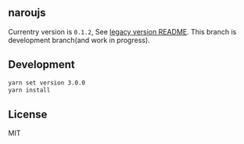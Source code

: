 ## naroujs

Currentry version is `0.1.2`, See [legacy version README](https://github.com/59naga/naroujs/tree/legacy#readme).
This branch is development branch(and work in progress).

## Development

```bash
yarn set version 3.0.0
yarn install
```

## License

MIT
